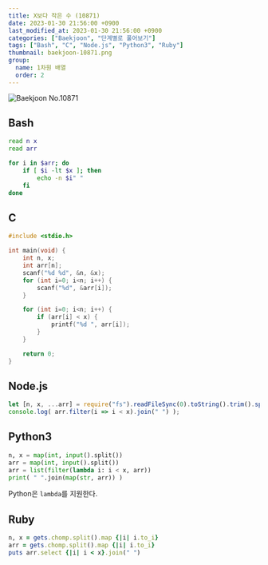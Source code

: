 ```yaml
---
title: X보다 작은 수 (10871)
date: 2023-01-30 21:56:00 +0900
last_modified_at: 2023-01-30 21:56:00 +0900
categories: ["Baekjoon", "단계별로 풀어보기"]
tags: ["Bash", "C", "Node.js", "Python3", "Ruby"]
thumbnail: baekjoon-10871.png
group:
  name: 1차원 배열
  order: 2
---
```


![Baekjoon No.10871](baekjoon-10871.png)

## Bash
```bash
read n x
read arr

for i in $arr; do
	if [ $i -lt $x ]; then
		echo -n $i" "
	fi
done
```

## C
```c
#include <stdio.h>

int main(void) {
	int n, x;
	int arr[n];
	scanf("%d %d", &n, &x);
	for (int i=0; i<n; i++) {
		scanf("%d", &arr[i]);
	}

	for (int i=0; i<n; i++) {
		if (arr[i] < x) {
			printf("%d ", arr[i]);
		}
	}

	return 0;
}
```

## Node.js
```javascript
let [n, x, ...arr] = require("fs").readFileSync(0).toString().trim().split(/ |\n/).map(Number);
console.log( arr.filter(i => i < x).join(" ") );
```

## Python3
```python
n, x = map(int, input().split())
arr = map(int, input().split())
arr = list(filter(lambda i: i < x, arr))
print( " ".join(map(str, arr)) )
```
Python은 `lambda`를 지원한다.

## Ruby
```ruby
n, x = gets.chomp.split().map {|i| i.to_i}
arr = gets.chomp.split().map {|i| i.to_i}
puts arr.select {|i| i < x}.join(" ")
```
